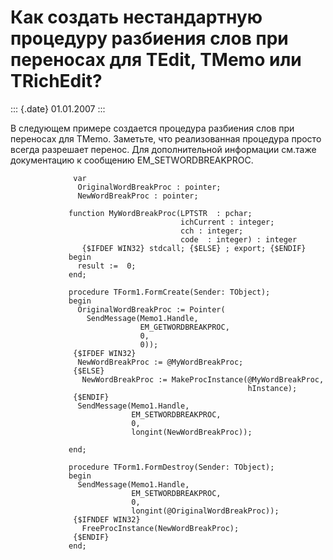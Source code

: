 Как создать нестандартную процедуру разбиения слов при переносах для TEdit, TMemo или TRichEdit?
================================================================================================

::: {.date}
01.01.2007
:::

В следующем примере создается процедура разбиения слов при переносах для
TMemo. Заметьте, что реализованная процедура просто всегда разрешает
перенос. Для дополнительной информации см.таже документацию к сообщению
EM\_SETWORDBREAKPROC.

                  var 
                   OriginalWordBreakProc : pointer; 
                   NewWordBreakProc : pointer; 
     
                 function MyWordBreakProc(LPTSTR  : pchar; 
                                          ichCurrent : integer; 
                                          cch : integer; 
                                          code  : integer) : integer 
                    {$IFDEF WIN32} stdcall; {$ELSE} ; export; {$ENDIF} 
                 begin 
                   result :=  0; 
                 end; 
     
                 procedure TForm1.FormCreate(Sender: TObject); 
                 begin 
                   OriginalWordBreakProc := Pointer( 
                     SendMessage(Memo1.Handle, 
                                 EM_GETWORDBREAKPROC, 
                                 0, 
                                 0)); 
                  {$IFDEF WIN32} 
                   NewWordBreakProc := @MyWordBreakProc; 
                  {$ELSE} 
                    NewWordBreakProc := MakeProcInstance(@MyWordBreakProc, 
                                                         hInstance); 
                  {$ENDIF} 
                   SendMessage(Memo1.Handle, 
                               EM_SETWORDBREAKPROC, 
                               0, 
                               longint(NewWordBreakProc)); 
     
                 end; 
     
                 procedure TForm1.FormDestroy(Sender: TObject); 
                 begin 
                   SendMessage(Memo1.Handle, 
                               EM_SETWORDBREAKPROC, 
                               0, 
                               longint(@OriginalWordBreakProc)); 
                  {$IFNDEF WIN32} 
                    FreeProcInstance(NewWordBreakProc); 
                  {$ENDIF} 
                 end; 
